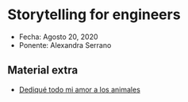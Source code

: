 # Storytelling for engineers

* Fecha: Agosto 20, 2020
* Ponente: Alexandra Serrano

## Material extra
* [Dediqué todo mi amor a los animales](https://www.nytimes.com/es/2020/08/09/espanol/estilos-de-vida/amor-animales.html)
